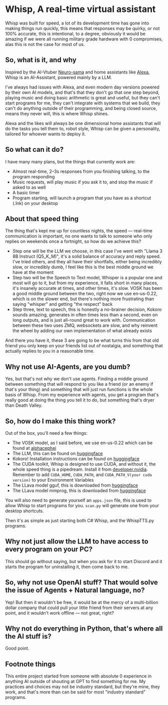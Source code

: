 # Whisp, A real-time virtual assistant  
Whisp was built for speed, a lot of its development time has gone into making things run quickly, this means that responses may be quirky, or not 100% accurate, this is intentional, to a degree, obviously it would be amazing if we were all running military grade hardware with 0 compromises, alas this is not the case for most of us.

## So, what is it, and why  
Inspired by the AI-Vtuber [Neuro-sama](https://en.wikipedia.org/wiki/Neuro-sama) and home assistants like [Alexa](https://en.wikipedia.org/wiki/Amazon_Alexa), Whisp is an AI-Assistant, powered mainly by a LLM.

I've always had issues with Alexa, and even modern day versions powered by their own AI models, and that's that they don't go that one step beyond, playing music and doing basic arithmetic is great and useful, but they can't start programs for me, they can't integrate with systems that we build, they can't do anything outside of their programming, and being closed source, means they never will, this is where Whisp shines.

Alexa and the likes will always be one dimensional home assistants that will do the tasks you tell them to, robot style, Whisp can be given a personality, tailored for whoever wants to deploy it.

## So what can it do?  
I have many many plans, but the things that currently work are:  
- Almost real-time, 2–3s responses from you finishing talking, to the program responding  
- Music requests, will play music if you ask it to, and stop the music if asked to as well  
- A basic timer  
- Program starting, will launch a program that you have as a shortcut (.lnk) on your desktop  

## About that speed thing  
The thing that's kept me up for countless nights, the speed — real-time communication is important, no one wants to talk to someone who only replies on weekends once a fortnight, so how do we achieve this?  
- Step one will be the LLM we choose, in this case I've went with "Llama 3 8B Instruct (Q5_K_M)", it's a solid balance of accuracy and reply speed. I've tried others, and they all have their shortfalls, either being incredibly slow, or incredibly dumb, I feel like this is the best middle ground we have at the moment  
- Step two will be the Speech to Text model, Whisper is a popular one and most will go to it, but from my experience, it falls short in many places, it's insanely accurate at times, and other times, it's slow. VOSK has been a good middle ground between the two, right now we use en-us-0.22, which is on the slower end, but there's nothing more frustrating than saying "whisper" and getting "the respect" back  
- Step three, text to speech, this is honestly a no-brainer decision, Kokoro sounds amazing, generates in often times less than a second, even on long outputs, and is just all-round great to work with. Communication between these two uses ZMQ, websockets are slow, and why reinvent the wheel by adding our own implementation of what already exists  

And there you have it, these 3 are going to be what turns this from that old friend you only keep on your friends list out of nostalgia, and something that actually replies to you in a reasonable time.

## Why not use AI-Agents, are you dumb?  
Yes, but that's not why we don't use agents. Finding a middle ground between something that will respond to you like a friend (or an enemy if that's your thing) and something that will just run functions is the whole basis of Whisp. From my experience with agents, you get a program that's really good at doing the thing you tell it to do, but something that's dryer than Death Valley.

## So, how do I make this thing work?  
Out of the box, you'll need a few things:  
- The VOSK model, as I said before, we use en-us-0.22 which can be found at [alphacephei](https://alphacephei.com/vosk/)  
- The LLM, this can be found on [huggingface](https://huggingface.co/QuantFactory/Meta-Llama-3-8B-Instruct-GGUF/blob/main/Meta-Llama-3-8B-Instruct.Q5_K_M.gguf)  
- Kokoro! Installation instructions can be found on [huggingface](https://huggingface.co/hexgrad/Kokoro-82M)  
- The CUDA toolkit, Whisp is designed to use CUDA, and without it, the whole speed thing is a pipedream. Install it from [developer.nvidia](https://developer.nvidia.com/cuda-downloads). Remember to add `CUDA_HOME`, `CUDA_PATH`, and `CUDA_PATH_V(your cuda version)` to your Environment Variables
- The LLava model gguf, this is downloaded from [huggingface](https://huggingface.co/xtuner/llava-llama-3-8b-v1_1-gguf/blob/main/llava-llama-3-8b-v1_1-int4.gguf)
- The LLava model mmprog, this is downloaded from [huggingface](https://huggingface.co/xtuner/llava-llama-3-8b-v1_1-gguf/blob/main/llava-llama-3-8b-v1_1-mmproj-f16.gguf)

You will also need to generate yourself an `apps.json` file, this is used to allow Whisp to start programs for you. `scan.py` will generate one from your desktop shortcuts.

Then it's as simple as just starting both C# Whisp, and the WhispTTS.py programs.

## Why not just allow the LLM to have access to every program on your PC?  
This should go without saying, but when you ask for it to start Discord and it starts the program for uninstalling it, then come back to me.

## So, why not use OpenAI stuff? That would solve the issue of Agents + Natural language, no?  
Yep! But then it wouldn't be free, it would be at the mercy of a multi-billion dollar company that could pull your little friend from their servers at any point, and it wouldn't work offline — not great, right?

## Why not do everything in Python, that's where all the AI stuff is?  
Good point.

## Footnote things  
This entire project started from someone with absolute 0 experience in anything AI outside of shouting at GPT to find something for me. My practices and choices may not be industry standard, but they're mine, they work, and that's more than can be said for most "industry standard" programs.
